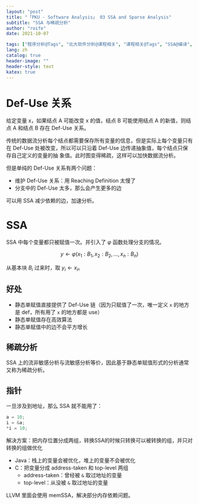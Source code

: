 ```yaml
---
layout: "post"
title: "「PKU - Software Analysis」 03 SSA and Sparse Analysis"
subtitle: "SSA 与稀疏分析"
author: "roife"
date: 2021-10-07

tags: ["程序分析@Tags", "北大软件分析@课程相关", "课程相关@Tags", "SSA@编译", "编译@Tags", "IR@编译"]
lang: zh
catalog: true
header-image: ""
header-style: text
katex: true
---
```


# Def-Use 关系

给定变量 x，如果结点 A 可能改变 x 的值，结点 B 可能使用结点 A 的新值，则结点 A 和结点 B 存在 Def-Use 关系。

传统的数据流分析每个结点都需要保存所有变量的信息，但是实际上每个变量只有在 Def-Use 处被改变，所以可以只沿着 Def-Use 边传递抽象值，每个结点只保存自己定义的变量的抽
象值。此时图变得稀疏，这样可以加快数据流分析。

但是单纯的 Def-Use 关系有两个问题：
- 维护 Def-Use 关系：用 Reaching Definition 太慢了
- 分支中的 Def-Use 太多，那么会产生更多的边

可以用 SSA 减少依赖的边，加速分析。

# SSA

SSA 中每个变量都只被赋值一次。并引入了 $\varphi$ 函数处理分支的情况。

$$
y \gets \varphi(x_1 : B_1, x_2 : B_2, \dots, x_n : B_n)
$$

从基本块 $B_i$ 过来时，取 $y_i \gets x_i$。

## 好处

- 静态单赋值直接提供了 Def-Use 链（因为只赋值了一次，唯一定义 `x` 的地方是 def，所有用了 `x` 的地方都是 use）
- 静态单赋值存在高效算法
- 静态单赋值中的边不会平方增长

## 稀疏分析

SSA 上的流非敏感分析与流敏感分析等价，因此基于静态单赋值形式的分析通常又称为稀疏分析。

## 指针

一旦涉及到地址，那么 SSA 就不能用了：

```c
a = 10;
i = &a;
*i = 10;
```

解决方案：把内存位置分成两组，转换SSA的时候只转换可以被转换的组，并只对转换的组做优化
- Java：栈上的变量会被优化，堆上的变量不会被优化
- C：把变量分成 address-taken 和 top-level 两组
  + address-taken：曾经被 `&` 取过地址的变量
  + top-level：从没被 `&` 取过地址的变量

LLVM 里面会使用 memSSA，解决部分内存依赖问题。
